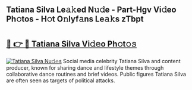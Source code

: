 ## Tatiana Silva Le𝚊𝚔ed N𝚞𝚍e - Part-Hgv Vi𝚍eo Ph𝚘tos - H𝚘t O𝚗lyf𝚊ns Le𝚊𝚔s zTbpt

# <h2><a href="http://hf20yv.feru.top/?c=Tatiana+Silva">🔗 👉 🔴 Tatiana Silva Vi𝚍𝚎o Ph𝚘t𝚘𝚜</a></h2>

[![Tatiana Silva Nu𝚍𝚎s](https://i.imgur.com/0TWrTi3.gif)](http://hf20yv.feru.top/?c=Tatiana+Silva)
Social media celebrity Tatiana Silva and content producer, known for sharing dance and lifestyle themes through collaborative dance routines and brief videos. Public figures Tatiana Silva are often seen as targets of political attacks. 
